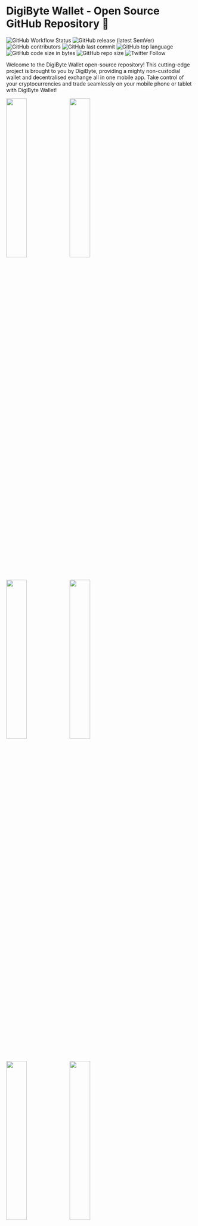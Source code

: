 # DigiByte Wallet - Open Source GitHub Repository 🚀
![GitHub Workflow Status](https://img.shields.io/github/actions/workflow/status/komodoplatform/atomicdex-mobile/build.yml)
![GitHub release (latest SemVer)](https://img.shields.io/github/v/release/komodoplatform/atomicdex-mobile)
![GitHub contributors](https://img.shields.io/github/contributors-anon/komodoplatform/atomicdex-mobile)
![GitHub last commit](https://img.shields.io/github/last-commit/komodoplatform/atomicdex-mobile)
![GitHub top language](https://img.shields.io/github/languages/top/komodoplatform/atomicdex-mobile)
![GitHub code size in bytes](https://img.shields.io/github/languages/code-size/komodoplatform/atomicdex-mobile)
![GitHub repo size](https://img.shields.io/github/repo-size/komodoplatform/atomicdex-mobile)
![Twitter Follow](https://img.shields.io/twitter/follow/komodoplatform?style=social)

Welcome to the DigiByte Wallet open-source repository! This cutting-edge project is brought to you by DigiByte, providing a mighty non-custodial wallet and decentralised exchange all in one mobile app. Take control of your cryptocurrencies and trade seamlessly on your mobile phone or tablet with DigiByte Wallet!

<p float="center">
  <img src="https://user-images.githubusercontent.com/77973576/229565868-b121e9b6-2d2b-4390-a81f-a7878d0bfea8.png" width="33%" />
  <img src="https://user-images.githubusercontent.com/77973576/229565938-81a51d44-5a73-4acd-8885-454e6fa6443d.png" width="33%" /> 
  <img src="https://user-images.githubusercontent.com/77973576/229565995-252df819-1ea9-4cc8-a9bc-4ab3e1c80caf.png" width="33%" />
  <img src="https://user-images.githubusercontent.com/77973576/229566018-285b6b6d-677e-464e-aafb-e55fecb2df82.png" width="33%" />
  <img src="https://user-images.githubusercontent.com/77973576/229566049-2f25b16b-da76-4295-b4e6-ba567ac582f7.png" width="33%" />
  <img src="https://user-images.githubusercontent.com/77973576/229566075-aa00a5a9-55ae-4acd-ad7b-d67ed3a65db6.png" width="33%" />
</p>

## Unleashing the Power of DigiByte DeFi Framework 💡
We've made this repository public to showcase the incredible potential of the DigiByte DeFi Framework and to spark interest among companies looking to integrate this game-changing technology into their own applications. Our goal is to drive innovation and expand the reach of decentralised exchange technology worldwide.

## Exciting Features 🌟
- **Non-custodial wallet:** You're in control - only you can access your private keys.
- **Decentralized exchange:** Trade cryptocurrencies effortlessly across blockchain networks with atomic swap technology, bypassing the need for a middleman.
- **500+ Listed Cryptocurrencies:** A vast and ever-growing list of supported cryptocurrencies.
- **Unlimited markets:** Over 300,000 completed atomic swaps and a staggering 10,000+ trading pairs.
- **User support:** Engage with our active community, where official team members are ready to help. We'd also love to hear your feedback.
- **Most supported protocols:** DigiByte Wallet outshines the competition by supporting the most blockchain protocols of any decentralized exchange on the market.
- **Established team:** Our pioneering DigiByte developers have been at the forefront of DEX technology since 2014.
- **Frequent updates:** Our dedicated developers are constantly working to enhance the app's user experience, security, and feature set.

## Download DigiByte Wallet 📲
Embrace financial freedom at your fingertips by downloading the DigiByte Wallet:

- [iOS](https://testflight.apple.com/join/c2mOLEoC)
- [Android](https://play.google.com/store/apps/details?id=com.digibyte.atomicdex)

## Get Involved 🤝
We welcome developers, designers, and testers' contributions to our open-source project. If you'd like to contribute, please review the [contribution guidelines](CONTRIBUTING.md) and [code of conduct](CODE_OF_CONDUCT.md).

For any questions about the DigiByte Wallet or the exchange, join our lively [community](https://www.digibyte.org/en-us/#community).

# NB (Forkers/contributors):

This repository is currently in the process of undergoing safety and Flutter version upgrades. Expect major merge conflicts in the near future for any files updated from this repository. Please note that this software is under active development and provided "as is" without warranties or guarantees. Use at your own risk, as the authors and maintainers shall not be held liable for any issues, damages, or losses resulting from its use.

## Getting Started

Build requires up-to-date version of coins file from https://github.com/KomodoPlatform/coins

Commit hash and sha256sum of coins file is specified in `coins_ci.json`.
You may download one manually or use `fetch_coins.sh` script on Linux and macOS or `fetch_coins.ps1` PowerShell script on Windows.

The `fetch_coins` script depends on sha256sum and jq utils:

Ubuntu: `sudo apt-get update && sudo apt-get install -y coreutils jq`

MacOS: `brew install coreutils jq`, [Brew software](https://brew.sh/)

Windows: `choco install jq`, [Choco software](https://chocolatey.org/)


## Build and run

https://github.com/KomodoPlatform/AtomicDEX-mobile/wiki/Project-Setup#build-and-run


## Run/Build with screenshot and video recording ON

```
flutter run --dart-define=screenshot=true
```


## DigiByte DeFi Framework Library Setup:

DigiByte Wallet runs the DigiByte DeFi Framework locally on the user's device. The API binary is platform-specific and must be manually set up by the developer instead of a typical Flutter dependency.

Ensure you run the most recent DigiByte DeFi Framework [stable release](https://github.com/KomodoPlatform/atomicDEX-API/releases). Download the API binary for each platform and extract its `libmm2.a` file into the applicable platform's API folder.



### [Stable API releases](https://github.com/KomodoPlatform/atomicDEX-API/releases)
 
| API Build | API Path* |
|--|--|
| android-aarch64 | `android/app/src/main/cpp/libs/arm64-v8a/libmm2.a` |
| android-armv7 | `android/app/src/main/cpp/libs/armeabi-v7a/libmm2.a` |
| iOS | `ios/libmm2.a` |

**Relative to the Flutter project's root folder. E.g. if your name was Bob and you cloned the flutter project into your macOS home directory, the full path for the iOS API would be `/Users/Bob/atomicdex_mobile/ios/libmm2.a`*

See [our wiki](https://github.com/KomodoPlatform/atomicdex-mobile/wiki/Project-Setup#android-builds-from-scratch) here for more thorough project setup steps. Besides installing the API binary, DigiByte Wallet is set up similarly to any other cloned Flutter project.

## Accessing the database

    adb exec-out run-as com.digibyte.atomicdex cat /data/data/com.digibyte.atomicdex/app_flutter/AtomicDEX.db > AtomicDEX.db
    sqlite3 AtomicDEX.db

## Localization

1. Extract messages to the .arb file:
```bash
flutter pub run intl_generator:extract_to_arb --output-dir=lib/l10n lib/localizations.dart
```
2. Sync generated `intl_messages.arb` with existing locale `intl_*.arb` files:
```bash
dart run sync_arb_files.dart
```
3. ARB files can be used for input to translation tools like [Arbify](https://github.com/Arbify/Arbify), [Localizely](https://localizely.com/) etc.
4. The resulting translations can be used to generate a set of libraries:
```bash
flutter pub run intl_generator:generate_from_arb --output-dir=lib/l10n  lib/localizations.dart lib/l10n/intl_*.arb
```
5. Manual editing of generated `messages_*.dart` files might be needed to delete nullable syntax (`?` symbol), since the app doesn't support it yet.

## Generate latest coin config:

Clone the latest version of [coins](https://github.com/KomodoPlatform/coins)

Download and install the latest version of [python3](https://www.python.org/downloads/)

Open the cloned repository and run the script below in the terminal in the repo folder.

```bash
python3 utils/generate_app_configs.py
```

Copy the generated `coins_config.json` file from the Utils folder and paste it inside the `assets/` folder in the DigiByte Wallet project.

## Audio samples sources

 - [ticking sound](https://freesound.org/people/FoolBoyMedia/sounds/264498/)
 - [silence](https://freesound.org/people/Mullabfuhr/sounds/540483/)
 - [start (iOS)](https://freesound.org/people/pizzaiolo/sounds/320664/)

 ## Testing

 ### 1. Manual testing
 Manual testing plan:
[https://docs.google.com/spreadsheets/d/1jeIkGe2CmJ7YmuoVi6Rlc9KRr3wiBPf44Qy0Nd8qtOY/edit?usp=sharing](https://docs.google.com/spreadsheets/d/1jeIkGe2CmJ7YmuoVi6Rlc9KRr3wiBPf44Qy0Nd8qtOY/edit?usp=sharing)

 ### 2. Integration testing
 [Guide and coverage](integration_test/README.md)

 ### 3. Unit/Widget testing
 Not supported

## License 📄

This project is released under the [MIT License](COPYING).
